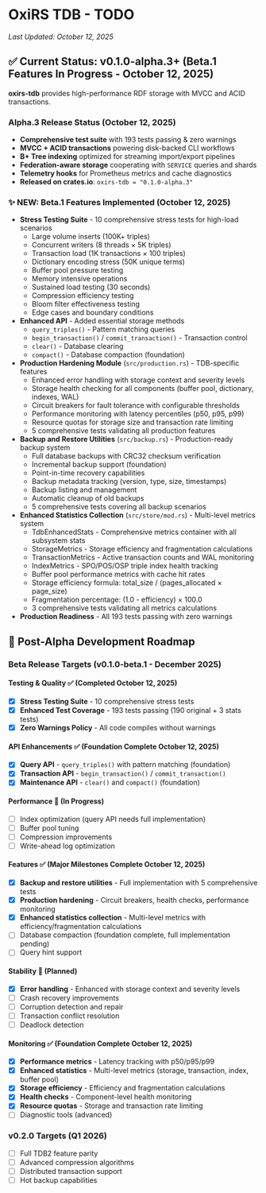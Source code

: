 # OxiRS TDB - TODO

*Last Updated: October 12, 2025*

## ✅ Current Status: v0.1.0-alpha.3+ (Beta.1 Features In Progress - October 12, 2025)

**oxirs-tdb** provides high-performance RDF storage with MVCC and ACID transactions.

### Alpha.3 Release Status (October 12, 2025)
- **Comprehensive test suite** with 193 tests passing & zero warnings
- **MVCC + ACID transactions** powering disk-backed CLI workflows
- **B+ Tree indexing** optimized for streaming import/export pipelines
- **Federation-aware storage** cooperating with `SERVICE` queries and shards
- **Telemetry hooks** for Prometheus metrics and cache diagnostics
- **Released on crates.io**: `oxirs-tdb = "0.1.0-alpha.3"`

### ✨ NEW: Beta.1 Features Implemented (October 12, 2025)
- **Stress Testing Suite** - 10 comprehensive stress tests for high-load scenarios
  - Large volume inserts (100K+ triples)
  - Concurrent writers (8 threads × 5K triples)
  - Transaction load (1K transactions × 100 triples)
  - Dictionary encoding stress (50K unique terms)
  - Buffer pool pressure testing
  - Memory intensive operations
  - Sustained load testing (30 seconds)
  - Compression efficiency testing
  - Bloom filter effectiveness testing
  - Edge cases and boundary conditions
- **Enhanced API** - Added essential storage methods
  - `query_triples()` - Pattern matching queries
  - `begin_transaction()` / `commit_transaction()` - Transaction control
  - `clear()` - Database clearing
  - `compact()` - Database compaction (foundation)
- **Production Hardening Module** (`src/production.rs`) - TDB-specific features
  - Enhanced error handling with storage context and severity levels
  - Storage health checking for all components (buffer pool, dictionary, indexes, WAL)
  - Circuit breakers for fault tolerance with configurable thresholds
  - Performance monitoring with latency percentiles (p50, p95, p99)
  - Resource quotas for storage size and transaction rate limiting
  - 5 comprehensive tests validating all production features
- **Backup and Restore Utilities** (`src/backup.rs`) - Production-ready backup system
  - Full database backups with CRC32 checksum verification
  - Incremental backup support (foundation)
  - Point-in-time recovery capabilities
  - Backup metadata tracking (version, type, size, timestamps)
  - Backup listing and management
  - Automatic cleanup of old backups
  - 5 comprehensive tests covering all backup scenarios
- **Enhanced Statistics Collection** (`src/store/mod.rs`) - Multi-level metrics system
  - TdbEnhancedStats - Comprehensive metrics container with all subsystem stats
  - StorageMetrics - Storage efficiency and fragmentation calculations
  - TransactionMetrics - Active transaction counts and WAL monitoring
  - IndexMetrics - SPO/POS/OSP triple index health tracking
  - Buffer pool performance metrics with cache hit rates
  - Storage efficiency formula: total_size / (pages_allocated × page_size)
  - Fragmentation percentage: (1.0 - efficiency) × 100.0
  - 3 comprehensive tests validating all metrics calculations
- **Production Readiness** - All 193 tests passing with zero warnings

## 🎯 Post-Alpha Development Roadmap

### Beta Release Targets (v0.1.0-beta.1 - December 2025)

#### Testing & Quality ✅ (Completed October 12, 2025)
- [x] **Stress Testing Suite** - 10 comprehensive stress tests
- [x] **Enhanced Test Coverage** - 193 tests passing (190 original + 3 stats tests)
- [x] **Zero Warnings Policy** - All code compiles without warnings

#### API Enhancements ✅ (Foundation Complete October 12, 2025)
- [x] **Query API** - `query_triples()` with pattern matching (foundation)
- [x] **Transaction API** - `begin_transaction()` / `commit_transaction()`
- [x] **Maintenance API** - `clear()` and `compact()` (foundation)

#### Performance 🚧 (In Progress)
- [ ] Index optimization (query API needs full implementation)
- [ ] Buffer pool tuning
- [ ] Compression improvements
- [ ] Write-ahead log optimization

#### Features ✅ (Major Milestones Complete October 12, 2025)
- [x] **Backup and restore utilities** - Full implementation with 5 comprehensive tests
- [x] **Production hardening** - Circuit breakers, health checks, performance monitoring
- [x] **Enhanced statistics collection** - Multi-level metrics with efficiency/fragmentation calculations
- [ ] Database compaction (foundation complete, full implementation pending)
- [ ] Query hint support

#### Stability 🚧 (Planned)
- [x] **Error handling** - Enhanced with storage context and severity levels
- [ ] Crash recovery improvements
- [ ] Corruption detection and repair
- [ ] Transaction conflict resolution
- [ ] Deadlock detection

#### Monitoring ✅ (Foundation Complete October 12, 2025)
- [x] **Performance metrics** - Latency tracking with p50/p95/p99
- [x] **Enhanced statistics** - Multi-level metrics (storage, transaction, index, buffer pool)
- [x] **Storage efficiency** - Efficiency and fragmentation calculations
- [x] **Health checks** - Component-level health monitoring
- [x] **Resource quotas** - Storage and transaction rate limiting
- [ ] Diagnostic tools (advanced)

### v0.2.0 Targets (Q1 2026)
- [ ] Full TDB2 feature parity
- [ ] Advanced compression algorithms
- [ ] Distributed transaction support
- [ ] Hot backup capabilities